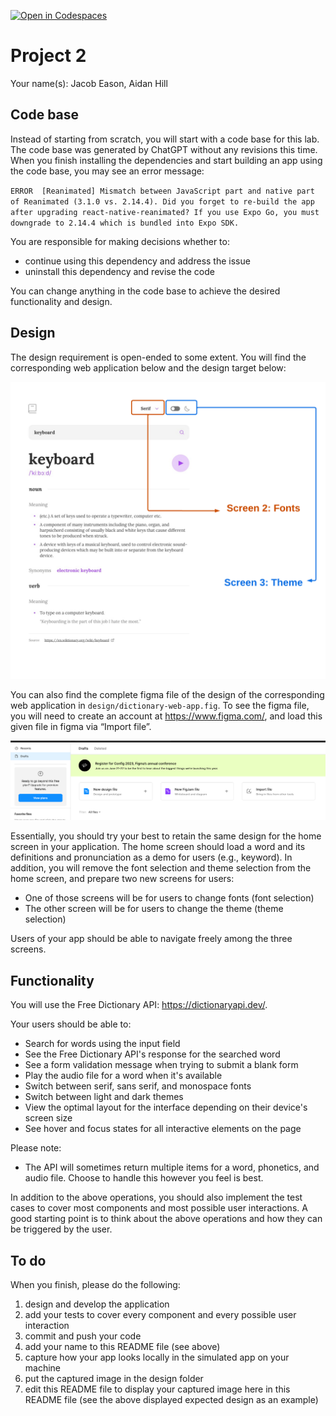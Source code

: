 [![Open in Codespaces](https://classroom.github.com/assets/launch-codespace-7f7980b617ed060a017424585567c406b6ee15c891e84e1186181d67ecf80aa0.svg)](https://classroom.github.com/open-in-codespaces?assignment_repo_id=11140059)
# Project 2

Your name(s): Jacob Eason, Aidan Hill


## Code base

Instead of starting from scratch, you will start with a code base for this lab. The code base was generated by ChatGPT without any revisions this time. When you finish installing the dependencies and start building an app using the code base, you may see an error message:

`ERROR  [Reanimated] Mismatch between JavaScript part and native part of Reanimated (3.1.0 vs. 2.14.4). Did you forget to re-build the app after upgrading react-native-reanimated? If you use Expo Go, you must downgrade to 2.14.4 which is bundled into Expo SDK.`

You are responsible for making decisions whether to:

* continue using this dependency and address the issue
* uninstall this dependency and revise the code

You can change anything in the code base to achieve the desired functionality and design.

## Design

The design requirement is open-ended to some extent. You will find the corresponding web application below and the design target below:

![Expected design](design/preview.png)

You can also find the complete figma file of the design of the corresponding web application in `design/dictionary-web-app.fig`. To see the figma file, you will need to create an account at https://www.figma.com/, and load this given file in figma via “Import file”.

![Importation](design/import.png)

Essentially, you should try your best to retain the same design for the home screen in your application. The home screen should load a word and its definitions and pronunciation as a demo for users (e.g., keyword). In addition, you will remove the font selection and theme selection from the home screen, and prepare two new screens for users:

* One of those screens will be for users to change fonts (font selection)
* The other screen will be for users to change the theme (theme selection)

Users of your app should be able to navigate freely among the three screens.

## Functionality

You will use the Free Dictionary API: https://dictionaryapi.dev/. 

Your users should be able to:

* Search for words using the input field
* See the Free Dictionary API's response for the searched word
* See a form validation message when trying to submit a blank form
* Play the audio file for a word when it's available
* Switch between serif, sans serif, and monospace fonts
* Switch between light and dark themes
* View the optimal layout for the interface depending on their device's screen size
* See hover and focus states for all interactive elements on the page

Please note:

* The API will sometimes return multiple items for a word, phonetics, and audio file. Choose to handle this however you feel is best.

In addition to the above operations, you should also implement the test cases to cover most components and most possible user interactions. A good starting point is to think about the above operations and how they can be triggered by the user.

## To do

When you finish, please do the following:

1. design and develop the application
1. add your tests to cover every component and every possible user interaction
1. commit and push your code
2. add your name to this README file (see above)
3. capture how your app looks locally in the simulated app on your machine
4. put the captured image in the design folder
5. edit this README file to display your captured image here in this README file (see the above displayed expected design as an example)
